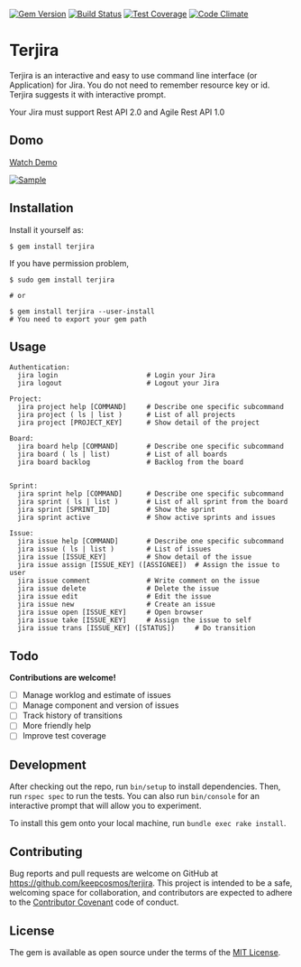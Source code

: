[![Gem Version](https://badge.fury.io/rb/terjira.svg)](https://badge.fury.io/rb/terjira)
[![Build Status](https://travis-ci.org/keepcosmos/terjira.svg?branch=master)](https://travis-ci.org/keepcosmos/terjira)
[![Test Coverage](https://codeclimate.com/github/keepcosmos/terjira/badges/coverage.svg)](https://codeclimate.com/github/keepcosmos/terjira/coverage)
[![Code Climate](https://codeclimate.com/github/keepcosmos/terjira/badges/gpa.svg)](https://codeclimate.com/github/keepcosmos/terjira)

# Terjira

Terjira is an interactive and easy to use command line interface (or Application) for Jira. You do not need to remember resource key or id. Terjira suggests it with interactive prompt.

Your Jira must support Rest API 2.0 and Agile Rest API 1.0

## Domo
[Watch Demo](https://www.youtube.com/watch?v=T0hbhaXtH-Y)

[![Sample](./dev/sample.png)](https://www.youtube.com/watch?v=T0hbhaXtH-Y)

## Installation

Install it yourself as:

    $ gem install terjira

If you have permission problem,

    $ sudo gem install terjira

    # or

    $ gem install terjira --user-install
    # You need to export your gem path

## Usage
```
Authentication:
  jira login                      # Login your Jira
  jira logout                     # Logout your Jira

Project:
  jira project help [COMMAND]     # Describe one specific subcommand
  jira project ( ls | list )      # List of all projects
  jira project [PROJECT_KEY]      # Show detail of the project

Board:
  jira board help [COMMAND]       # Describe one specific subcommand
  jira board ( ls | list)         # List of all boards
  jira board backlog              # Backlog from the board


Sprint:
  jira sprint help [COMMAND]      # Describe one specific subcommand
  jira sprint ( ls | list )       # List of all sprint from the board
  jira sprint [SPRINT_ID]         # Show the sprint
  jira sprint active              # Show active sprints and issues

Issue:
  jira issue help [COMMAND]       # Describe one specific subcommand
  jira issue ( ls | list )        # List of issues
  jira issue [ISSUE_KEY]          # Show detail of the issue
  jira issue assign [ISSUE_KEY] ([ASSIGNEE])  # Assign the issue to user
  jira issue comment              # Write comment on the issue
  jira issue delete               # Delete the issue
  jira issue edit                 # Edit the issue
  jira issue new                  # Create an issue
  jira issue open [ISSUE_KEY]     # Open browser
  jira issue take [ISSUE_KEY]     # Assign the issue to self
  jira issue trans [ISSUE_KEY] ([STATUS])     # Do transition

```

## Todo
**Contributions are welcome!**
- [ ] Manage worklog and estimate of issues
- [ ] Manage component and version of issues
- [ ] Track history of transitions
- [ ] More friendly help
- [ ] Improve test coverage

## Development

After checking out the repo, run `bin/setup` to install dependencies. Then, run `rspec spec` to run the tests. You can also run `bin/console` for an interactive prompt that will allow you to experiment.

To install this gem onto your local machine, run `bundle exec rake install`.

## Contributing

Bug reports and pull requests are welcome on GitHub at https://github.com/keepcosmos/terjira. This project is intended to be a safe, welcoming space for collaboration, and contributors are expected to adhere to the [Contributor Covenant](http://contributor-covenant.org) code of conduct.


## License

The gem is available as open source under the terms of the [MIT License](http://opensource.org/licenses/MIT).
